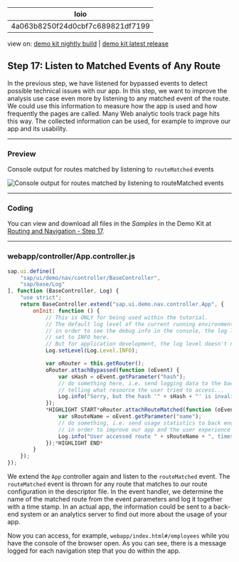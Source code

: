 <!-- loio4a063b8250f24d0cbf7c689821df7199 -->

| loio |
| -----|
| 4a063b8250f24d0cbf7c689821df7199 |

<div id="loio">

view on: [demo kit nightly build](https://openui5nightly.hana.ondemand.com/#/topic/4a063b8250f24d0cbf7c689821df7199) | [demo kit latest release](https://openui5.hana.ondemand.com/#/topic/4a063b8250f24d0cbf7c689821df7199)</div>

## Step 17: Listen to Matched Events of Any Route

In the previous step, we have listened for bypassed events to detect possible technical issues with our app. In this step, we want to improve the analysis use case even more by listening to any matched event of the route. We could use this information to measure how the app is used and how frequently the pages are called. Many Web analytic tools track page hits this way. The collected information can be used, for example to improve our app and its usability.

***

### Preview

   
  
Console output for routes matched by listening to `routeMatched` events<a name="loio4a063b8250f24d0cbf7c689821df7199__fig_r1j_pst_mr"/>

 ![](loioea12aae79b3841fe927f8e57f2f73e3b_HiRes.png "Console output for  routes matched by listening to routeMatched
					events") 

***

### Coding

You can view and download all files in the *Samples* in the Demo Kit at [Routing and Navigation - Step 17](https://openui5.hana.ondemand.com/explored.html#/sample/sap.ui.core.tutorial.navigation.17/preview).

***

### webapp/controller/App.controller.js

``` js
sap.ui.define([
	"sap/ui/demo/nav/controller/BaseController",
	"sap/base/Log"
], function (BaseController, Log) {
	"use strict";
	return BaseController.extend("sap.ui.demo.nav.controller.App", {
		onInit: function () {
			// This is ONLY for being used within the tutorial.
			// The default log level of the current running environment may be higher than INFO,
			// in order to see the debug info in the console, the log level needs to be explicitly
			// set to INFO here.
			// But for application development, the log level doesn't need to be set again in the code.
			Log.setLevel(Log.Level.INFO);

			var oRouter = this.getRouter();
			oRouter.attachBypassed(function (oEvent) {
				var sHash = oEvent.getParameter("hash");
				// do something here, i.e. send logging data to the back end for analysis
				// telling what resource the user tried to access...
				Log.info("Sorry, but the hash '" + sHash + "' is invalid.", "The resource was not found.");
			});
			*HIGHLIGHT START*oRouter.attachRouteMatched(function (oEvent){
				var sRouteName = oEvent.getParameter("name");
				// do something, i.e. send usage statistics to back end
				// in order to improve our app and the user experience (Build-Measure-Learn cycle)
				Log.info("User accessed route " + sRouteName + ", timestamp = " + new Date().getTime());
			});*HIGHLIGHT END*
		}
	});
});
```

We extend the `App` controller again and listen to the `routeMatched` event. The `routeMatched` event is thrown for any route that matches to our route configuration in the descriptor file. In the event handler, we determine the name of the matched route from the event parameters and log it together with a time stamp. In an actual app, the information could be sent to a back-end system or an analytics server to find out more about the usage of your app.

Now you can access, for example, `webapp/index.html#/employees` while you have the console of the browser open. As you can see, there is a message logged for each navigation step that you do within the app.

